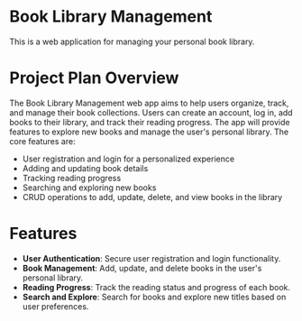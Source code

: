 # Book Library Management
This is a web application for managing your personal book library.

# Project Plan Overview

The Book Library Management web app aims to help users organize, track, and manage their book collections. Users can create an account, log in, add books to their library, and track their reading progress. The app will provide features to explore new books and manage the user's personal library. The core features are:

- User registration and login for a personalized experience
- Adding and updating book details
- Tracking reading progress
- Searching and exploring new books
- CRUD operations to add, update, delete, and view books in the library

# Features

- **User Authentication**: Secure user registration and login functionality.
- **Book Management**: Add, update, and delete books in the user's personal library.
- **Reading Progress**: Track the reading status and progress of each book.
- **Search and Explore**: Search for books and explore new titles based on user preferences.

